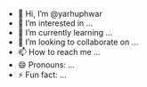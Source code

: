 - 👋 Hi, I’m @yarhuphwar
- 👀 I’m interested in ...
- 🌱 I’m currently learning ...
- 💞️ I’m looking to collaborate on ...
- 📫 How to reach me ...
- 😄 Pronouns: ...
- ⚡ Fun fact: ...

<!---
yarhuphwar/yarhuphwar is a ✨ special ✨ repository because its `README.md` (this file) appears on your GitHub profile.
You can click the Preview link to take a look at your changes.
--->
